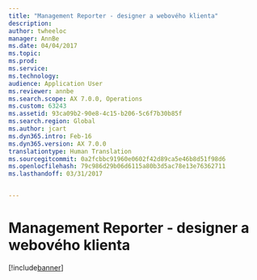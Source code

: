```yaml
---
title: "Management Reporter - designer a webového klienta"
description: 
author: twheeloc
manager: AnnBe
ms.date: 04/04/2017
ms.topic: 
ms.prod: 
ms.service: 
ms.technology: 
audience: Application User
ms.reviewer: annbe
ms.search.scope: AX 7.0.0, Operations
ms.custom: 63243
ms.assetid: 93ca09b2-90e8-4c15-b206-5c6f7b30b85f
ms.search.region: Global
ms.author: jcart
ms.dyn365.intro: Feb-16
ms.dyn365.version: AX 7.0.0
translationtype: Human Translation
ms.sourcegitcommit: 0a2fcbbc91960e0602f42d89ca5e46b8d51f98d6
ms.openlocfilehash: 79c986d29b06d6115a80b3d5ac78e13e76362711
ms.lasthandoff: 03/31/2017


---
```


# <a name="management-reporter----the-designer-and-web-client"></a>Management Reporter - designer a webového klienta

[!include[banner](../includes/banner.md)]









